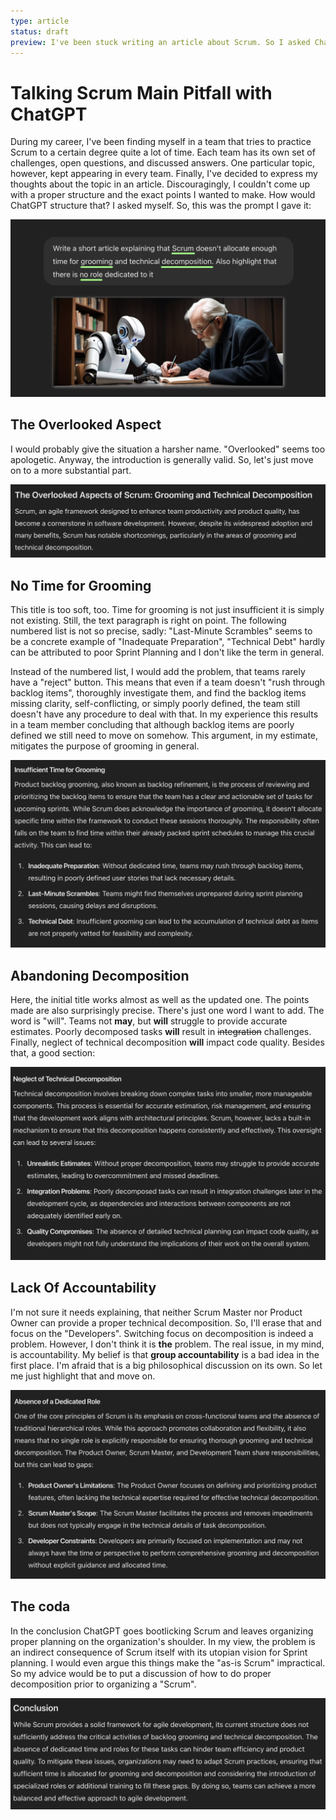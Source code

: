 ```yaml
---
type: article
status: draft
preview: I've been stuck writing an article about Scrum. So I asked ChatGPT
---
```


# Talking Scrum Main Pitfall with ChatGPT

During my career, I've been finding myself in a team that tries to practice Scrum to a certain degree quite a lot of time. Each team has its own set of challenges, open questions, and discussed answers. One particular topic, however, kept appearing in every team. Finally, I've decided to express my thoughts about the topic in an article. Discouragingly, I couldn't come up with a proper structure and the exact points I wanted to make. How would ChatGPT structure that? I asked myself. So, this was the prompt I gave it:

![The initial prompt](scrum-pitfall-with-chatgpt-thumb.png)

## The Overlooked Aspect

I would probably give the situation a harsher name. "Overlooked" seems too apologetic. Anyway, the introduction is generally valid. So, let's just move on to a more substantial part.

![Intro](scrum-piffall-intro.png)

## No Time for Grooming

This title is too soft, too. Time for grooming is not just insufficient it is simply not existing. Still, the text paragraph is right on point. The following numbered list is not so precise, sadly: "Last-Minute Scrambles" seems to be a concrete example of "Inadequate Preparation", "Technical Debt" hardly can be attributed to poor Sprint Planning and I don't like the term in general. 

Instead of the numbered list, I would add the problem, that teams rarely have a "reject" button. This means that even if a team doesn't "rush through backlog items", thoroughly investigate them, and find the backlog items missing clarity, self-conflicting, or simply poorly defined, the team still doesn't have any procedure to deal with that. In my experience this results in a team member concluding that although backlog items are poorly defined we still need to move on somehow. This argument, in my estimate, mitigates the purpose of grooming in general.

![Section about grooming](scrum-pitfall-grooming.png)

## Abandoning Decomposition

Here, the initial title works almost as well as the updated one. The points made are also surprisingly precise. There's just one word I want to add. The word is "will". Teams not **may**, but **will** struggle to provide accurate estimates. Poorly decomposed tasks **will** result in ~~integration~~ challenges. Finally, neglect of technical decomposition **will** impact code quality. Besides that, a good section:

![Neglect of Technical Decomposition](scrum-neglect-of-technical-decomposition.png)

## Lack Of Accountability

I'm not sure it needs explaining, that neither Scrum Master nor Product Owner can provide a proper technical decomposition. So, I'll erase that and focus on the "Developers". Switching focus on decomposition is indeed a problem. However, I don't think it is **the** problem. The real issue, in my mind, is accountability. My belief is that **group accountability** is a bad idea in the first place. I'm afraid that is a big philosophical discussion on its own. So let me just highlight that and move on.

![Absence of Dedicated Role](scrum-absence-of-decomposer-role.png)

## The coda

In the conclusion ChatGPT goes bootlicking Scrum and leaves organizing proper planning on the organization's shoulder. In my view, the problem is an indirect consequence of Scrum itself with its utopian vision for Sprint planning. I would even argue this things make the "as-is Scrum" impractical. So my advice would be to put a discussion of how to do proper decomposition prior to organizing a "Scrum".

![Outro](scrum-pitfall-outro.png)
